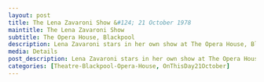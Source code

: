 ```yaml
---
layout: post
title: The Lena Zavaroni Show &#124; 21 October 1978
maintitle: The Lena Zavaroni Show
subtitle: The Opera House, Blackpool
description: Lena Zavaroni stars in her own show at The Opera House, Blackpool.
media: Details
post_description: Lena Zavaroni stars in her own show at The Opera House, Blackpool.
categories: [Theatre-Blackpool-Opera-House, OnThisDay21October]
---
```


